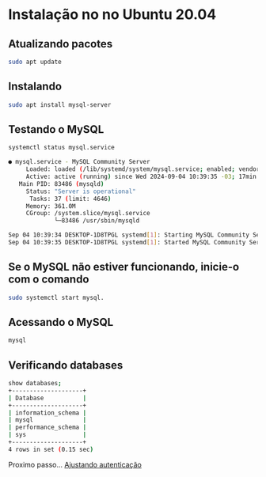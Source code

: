 # Instalação no no Ubuntu 20.04

## Atualizando pacotes

```bash
sudo apt update
```

## Instalando 

```bash
sudo apt install mysql-server
```

## Testando o MySQL

```bash
systemctl status mysql.service

● mysql.service - MySQL Community Server
     Loaded: loaded (/lib/systemd/system/mysql.service; enabled; vendor preset>
     Active: active (running) since Wed 2024-09-04 10:39:35 -03; 17min ago
   Main PID: 83486 (mysqld)
     Status: "Server is operational"
      Tasks: 37 (limit: 4646)
     Memory: 361.0M
     CGroup: /system.slice/mysql.service
             └─83486 /usr/sbin/mysqld

Sep 04 10:39:34 DESKTOP-1D8TPGL systemd[1]: Starting MySQL Community Server...
Sep 04 10:39:35 DESKTOP-1D8TPGL systemd[1]: Started MySQL Community Server.
```

## Se o MySQL não estiver funcionando, inicie-o com o comando 

```bash
sudo systemctl start mysql.
```

## Acessando o MySQL

```bash
mysql
```

## Verificando databases

```bash
show databases;
+--------------------+
| Database           |
+--------------------+
| information_schema |
| mysql              |
| performance_schema |
| sys                |
+--------------------+
4 rows in set (0.15 sec)
```

Proximo passo... [Ajustando autenticação](autenticacao.md)

